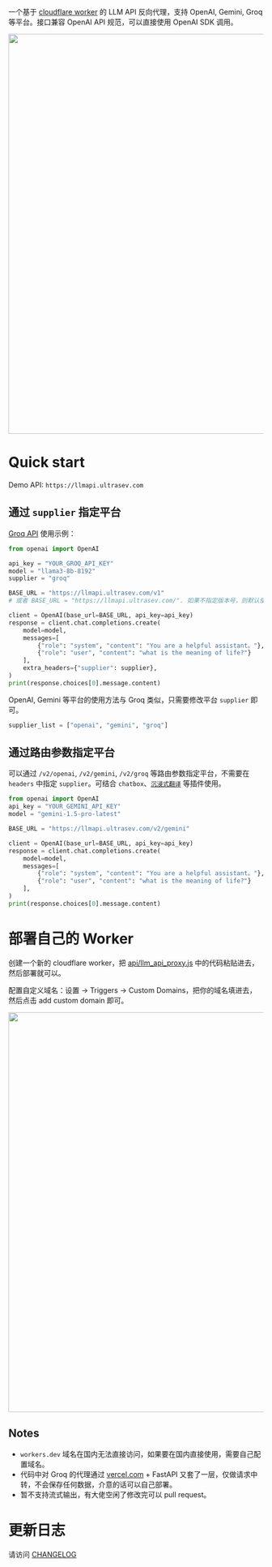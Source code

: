 
一个基于 [cloudflare worker](https://workers.cloudflare.com/) 的 LLM API 反向代理，支持 OpenAI, Gemini, Groq 等平台。接口兼容 OpenAI API 规范，可以直接使用 OpenAI SDK 调用。

<img src="https://s3.bmp.ovh/imgs/2024/04/29/055ddd90de65037e.png" width="789">

# Quick start
Demo API: `https://llmapi.ultrasev.com`


## 通过 `supplier` 指定平台
[Groq API](https://console.groq.com/docs/quickstart) 使用示例：

```python
from openai import OpenAI

api_key = "YOUR_GROQ_API_KEY"
model = "llama3-8b-8192"
supplier = "groq"

BASE_URL = "https://llmapi.ultrasev.com/v1"
# 或者 BASE_URL = "https://llmapi.ultrasev.com/". 如果不指定版本号，则默认使用 v1 版本，v1 版本通过 headers 中的 supplier 区分平台。

client = OpenAI(base_url=BASE_URL, api_key=api_key)
response = client.chat.completions.create(
    model=model,
    messages=[
        {"role": "system", "content": "You are a helpful assistant。"},
        {"role": "user", "content": "what is the meaning of life?"}
    ],
    extra_headers={"supplier": supplier},
)
print(response.choices[0].message.content)
```

OpenAI, Gemini 等平台的使用方法与 Groq 类似，只需要修改平台 `supplier` 即可。
```python
supplier_list = ["openai", "gemini", "groq"]
```

## 通过路由参数指定平台
可以通过 `/v2/openai`, `/v2/gemini`, `/v2/groq` 等路由参数指定平台，不需要在 `headers` 中指定 `supplier`。可结合 `chatbox`、[`沉浸式翻译`](https://immersivetranslate.com/en/) 等插件使用。

```python
from openai import OpenAI
api_key = "YOUR_GEMINI_API_KEY"
model = "gemini-1.5-pro-latest"

BASE_URL = "https://llmapi.ultrasev.com/v2/gemini"

client = OpenAI(base_url=BASE_URL, api_key=api_key)
response = client.chat.completions.create(
    model=model,
    messages=[
        {"role": "system", "content": "You are a helpful assistant。"},
        {"role": "user", "content": "what is the meaning of life?"}
    ],
)
print(response.choices[0].message.content)
```

# 部署自己的 Worker
创建一个新的 cloudflare worker，把 [api/llm_api_proxy.js](https://raw.githubusercontent.com/ultrasev/llmproxy/proxy/api/llm_api_proxy.js) 中的代码粘贴进去，然后部署就可以。

配置自定义域名：设置 -> Triggers -> Custom Domains，把你的域名填进去，然后点击 add custom domain 即可。

<img src="https://s3.bmp.ovh/imgs/2024/04/29/e64e6a2787183c26.png" width="789">

## Notes
- `workers.dev` 域名在国内无法直接访问，如果要在国内直接使用，需要自己配置域名。
- 代码中对 Groq 的代理通过 [vercel.com](https://www.vercel.com) + FastAPI 又套了一层，仅做请求中转，不会保存任何数据，介意的话可以自己部署。
- 暂不支持流式输出，有大佬空闲了修改完可以 pull request。


# 更新日志
请访问 [CHANGELOG](CHANGELOG.md)